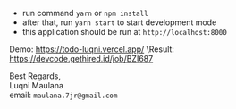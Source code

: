 - run command `yarn` or `npm install`
- after that, run `yarn start` to start development mode
- this application should be run at `http://localhost:8000`

Demo: https://todo-luqni.vercel.app/  \Result: https://devcode.gethired.id/job/BZI687

Best Regards,\
Luqni Maulana\
email: `maulana.7jr@gmail.com`
